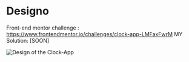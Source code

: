 # Designo

Front-end mentor challenge : https://www.frontendmentor.io/challenges/clock-app-LMFaxFwrM
MY Solution: [SOON]


![Design of the Clock-App](https://res.cloudinary.com/dz209s6jk/image/upload/v1604668597/Challenges/rhg8wnn0jawmcfq3vta1.jpg)
